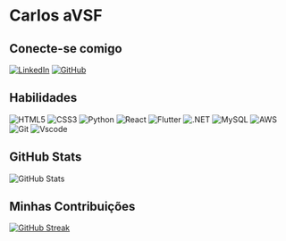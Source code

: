 # Carlos aVSF

## Conecte-se comigo
[![LinkedIn](https://img.shields.io/badge/LinkedIn-013220?style=for-the-badge&logo=linkedin&logoColor=d5b07c)](https://www.linkedin.com/in/carlos-vieira-05314a230/)
[![GitHub](https://img.shields.io/badge/GitHub-36220b?style=for-the-badge&logo=github&logoColor=d5b07c)](https://github.com/CarlosaVieirasf)
## Habilidades
![HTML5](https://img.shields.io/badge/HTML5-36220b?style=for-the-badge&logo=html5&logoColor=d5b07c)
![CSS3](https://img.shields.io/badge/CSS3-013220?style=for-the-badge&logo=css3&logoColor=d5b07c)
![Python](https://img.shields.io/badge/python-36220b?style=for-the-badge&logo=python&logoColor=d5b07c)
![React](https://img.shields.io/badge/React-013220?style=for-the-badge&logo=react&logoColor=d5b07c)
![Flutter](https://img.shields.io/badge/Flutter-013220?style=for-the-badge&logo=flutter&logoColor=d5b07ce)
![.NET](https://img.shields.io/badge/.NET-36220b?style=for-the-badge&logo=.net&logoColor=d5b07c)
![MySQL](https://img.shields.io/badge/MySQL-013220?style=for-the-badge&logo=mysql&logoColor=d5b07c)
![AWS](https://img.shields.io/badge/AWS-36220b.svg?style=for-the-badge&logo=amazon-aws&logoColor=d5b07c)
![Git](https://img.shields.io/badge/GIT-013220?style=for-the-badge&logo=git&logoColor=d5b07c)
![Vscode](https://img.shields.io/badge/Vscode-36220b?style=for-the-badge&logo=visual-studio-code&logoColor=d5b07c)
## GitHub Stats
![GitHub Stats](https://github-readme-stats.vercel.app/api?username=CarlosaVieirasf&theme=transparent&bg_color=013220&border_color=d5b07c&show_icons=true&icon_color=d5b07c&title_color=d6b575&text_color=fffff2)

## Minhas Contribuições
[![GitHub Streak](https://streak-stats.demolab.com/?user=carlosavieirasf&theme=bear&background=013220&border=d5b07c&dates=fffff2)](https://git.io/streak-stats)